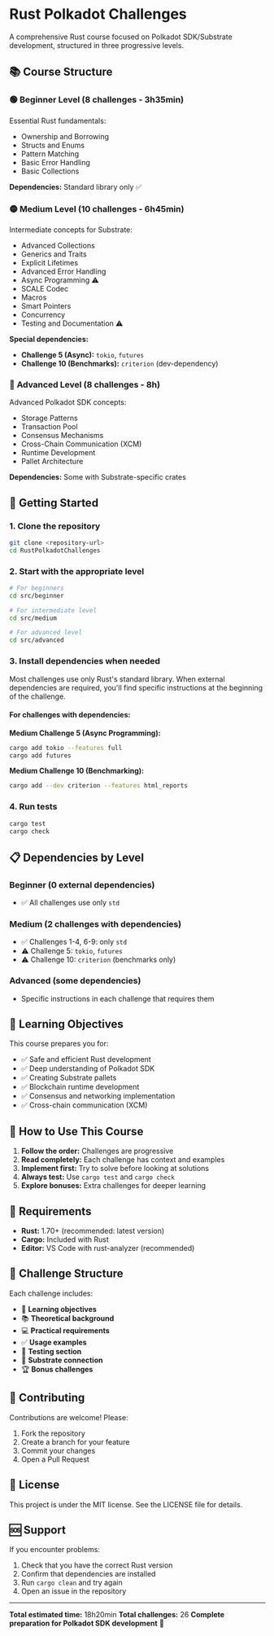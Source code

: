 # Rust Polkadot Challenges

A comprehensive Rust course focused on Polkadot SDK/Substrate development, structured in three progressive levels.

## 📚 Course Structure

### 🟢 **Beginner Level** (8 challenges - 3h35min)
Essential Rust fundamentals:
- Ownership and Borrowing
- Structs and Enums  
- Pattern Matching
- Basic Error Handling
- Basic Collections

**Dependencies:** Standard library only ✅

### 🟡 **Medium Level** (10 challenges - 6h45min)
Intermediate concepts for Substrate:
- Advanced Collections
- Generics and Traits
- Explicit Lifetimes
- Advanced Error Handling
- Async Programming ⚠️
- SCALE Codec
- Macros
- Smart Pointers
- Concurrency
- Testing and Documentation ⚠️

**Special dependencies:**
- **Challenge 5 (Async):** `tokio`, `futures`
- **Challenge 10 (Benchmarks):** `criterion` (dev-dependency)

### 🔴 **Advanced Level** (8 challenges - 8h)
Advanced Polkadot SDK concepts:
- Storage Patterns
- Transaction Pool
- Consensus Mechanisms
- Cross-Chain Communication (XCM)
- Runtime Development
- Pallet Architecture

**Dependencies:** Some with Substrate-specific crates

## 🚀 Getting Started

### 1. Clone the repository
```bash
git clone <repository-url>
cd RustPolkadotChallenges
```

### 2. Start with the appropriate level
```bash
# For beginners
cd src/beginner

# For intermediate level  
cd src/medium

# For advanced level
cd src/advanced
```

### 3. Install dependencies when needed

Most challenges use only Rust's standard library. When external dependencies are required, you'll find specific instructions at the beginning of the challenge.

#### For challenges with dependencies:

**Medium Challenge 5 (Async Programming):**
```bash
cargo add tokio --features full
cargo add futures
```

**Medium Challenge 10 (Benchmarking):**
```bash
cargo add --dev criterion --features html_reports
```

### 4. Run tests
```bash
cargo test
cargo check
```

## 📋 Dependencies by Level

### Beginner (0 external dependencies)
- ✅ All challenges use only `std`

### Medium (2 challenges with dependencies)
- ✅ Challenges 1-4, 6-9: only `std`
- ⚠️ Challenge 5: `tokio`, `futures`
- ⚠️ Challenge 10: `criterion` (benchmarks only)

### Advanced (some dependencies)
- Specific instructions in each challenge that requires them

## 🎯 Learning Objectives

This course prepares you for:
- ✅ Safe and efficient Rust development
- ✅ Deep understanding of Polkadot SDK
- ✅ Creating Substrate pallets
- ✅ Blockchain runtime development
- ✅ Consensus and networking implementation
- ✅ Cross-chain communication (XCM)

## 📖 How to Use This Course

1. **Follow the order:** Challenges are progressive
2. **Read completely:** Each challenge has context and examples
3. **Implement first:** Try to solve before looking at solutions
4. **Always test:** Use `cargo test` and `cargo check`
5. **Explore bonuses:** Extra challenges for deeper learning

## 🔧 Requirements

- **Rust:** 1.70+ (recommended: latest version)
- **Cargo:** Included with Rust
- **Editor:** VS Code with rust-analyzer (recommended)

## 📝 Challenge Structure

Each challenge includes:
- 🎯 **Learning objectives**
- 📚 **Theoretical background**
- 💻 **Practical requirements**
- ✅ **Usage examples**
- 🧪 **Testing section**
- 🔗 **Substrate connection**
- 🏆 **Bonus challenges**

## 🤝 Contributing

Contributions are welcome! Please:
1. Fork the repository
2. Create a branch for your feature
3. Commit your changes
4. Open a Pull Request

## 📄 License

This project is under the MIT license. See the LICENSE file for details.

## 🆘 Support

If you encounter problems:
1. Check that you have the correct Rust version
2. Confirm that dependencies are installed
3. Run `cargo clean` and try again
4. Open an issue in the repository

---

**Total estimated time:** 18h20min
**Total challenges:** 26
**Complete preparation for Polkadot SDK development** 🚀

